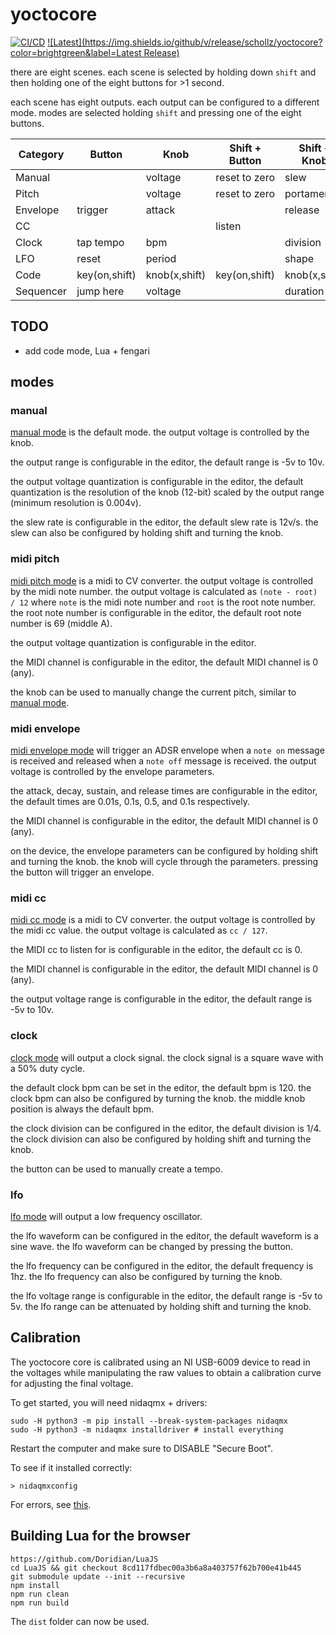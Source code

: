 # yoctocore

[![CI/CD](https://github.com/schollz/yoctocore/actions/workflows/build.yml/badge.svg)](https://github.com/schollz/yoctocore/actions/workflows/build.yml) [![Latest](https://img.shields.io/github/v/release/schollz/yoctocore?color=brightgreen&label=Latest Release)](https://github.com/schollz/yoctocore/releases/latest)

there are eight scenes. each scene is selected by holding down `shift` and then holding one of the eight buttons for >1 second.

each scene has eight outputs. each output can be configured to a different mode. modes are selected holding `shift` and pressing one of the eight buttons.

| Category  | Button        | Knob          | Shift + Button | Shift + Knob  |
|-----------|---------------|---------------|----------------|---------------|
| Manual    |               | voltage       | reset to zero  | slew          |
| Pitch     |               | voltage       | reset to zero  | portamento    |
| Envelope  | trigger       | attack        |                | release       |
| CC        |               |               | listen         |               |
| Clock     | tap tempo     | bpm           |                | division      |
| LFO       | reset         | period        |                | shape         |
| Code      | key(on,shift) | knob(x,shift) | key(on,shift)  | knob(x,shift) |
| Sequencer | jump here     | voltage       |                | duration      |

## TODO

- add code mode, Lua + fengari

## modes

### manual

[manual mode](#manual) is the default mode. the output voltage is controlled by the knob.

the output range is configurable in the editor, the default range is -5v to 10v.

the output voltage quantization is configurable in the editor, the default quantization is the resolution of the knob (12-bit) scaled by the output range (minimum resolution is 0.004v).

the slew rate is configurable in the editor, the default slew rate is 12v/s.  the slew can also be configured by holding shift and turning the knob.

### midi pitch

[midi pitch mode](#midi-pitch) is a midi to CV converter. the output voltage is controlled by the midi note number. the output voltage is calculated as `(note - root) / 12` where `note` is the midi note number and `root` is the root note number. the root note number is configurable in the editor, the default root note number is 69 (middle A).

the output voltage quantization is configurable in the editor.

the MIDI channel is configurable in the editor, the default MIDI channel is 0 (any).

the knob can be used to manually change the current pitch, similar to [manual mode](#manual).

### midi envelope

[midi envelope mode](#midi-envelope) will trigger an ADSR envelope when a `note on` message is received and released when a `note off` message is received. the output voltage is controlled by the envelope parameters.

the attack, decay, sustain, and release times are configurable in the editor, the default times are 0.01s, 0.1s, 0.5, and 0.1s respectively.

the MIDI channel is configurable in the editor, the default MIDI channel is 0 (any).

on the device, the envelope parameters can be configured by holding shift and turning the knob. the knob will cycle through the parameters. pressing the button will trigger an envelope.

### midi cc

[midi cc mode](#midi-cc) is a midi to CV converter. the output voltage is controlled by the midi cc value. the output voltage is calculated as `cc / 127`.

the MIDI cc to listen for is configurable in the editor, the default cc is 0.

the MIDI channel is configurable in the editor, the default MIDI channel is 0 (any).

the output voltage range is configurable in the editor, the default range is -5v to 10v.

### clock

[clock mode](#clock) will output a clock signal. the clock signal is a square wave with a 50% duty cycle.

the default clock bpm can be set in the editor, the default bpm is 120. the clock bpm can also be configured by turning the knob. the middle knob position is always the default bpm.

the clock division can be configured in the editor, the default division is 1/4. the clock division can also be configured by holding shift and turning the knob.

the button can be used to manually create a tempo.

### lfo

[lfo mode](#lfo) will output a low frequency oscillator.

the lfo waveform can be configured in the editor, the default waveform is a sine wave. the lfo waveform can be changed by pressing the button.

the lfo frequency can be configured in the editor, the default frequency is 1hz. the lfo frequency can also be configured by turning the knob.

the lfo voltage range is configurable in the editor, the default range is -5v to 5v. the lfo range can be attenuated by holding shift and turning the knob.


## Calibration

The yoctocore core is calibrated using an NI USB-6009 device to read in the voltages while manipulating the raw values to obtain a calibration curve for adjusting the final voltage.

To get started, you will need nidaqmx + drivers:

```
sudo -H python3 -m pip install --break-system-packages nidaqmx
sudo -H python3 -m nidaqmx installdriver # install everything
```

Restart the computer and make sure to DISABLE "Secure Boot".

To see if it installed correctly:

```
> nidaqmxconfig
```

For errors, see [this](https://knowledge.ni.com/KnowledgeArticleDetails?id=kA03q000000wwZyCAI&l=en-US).

## Building Lua for the browser

```
https://github.com/Doridian/LuaJS
cd LuaJS && git checkout 8cd117fdbec00a3b6a8a403757f62b700e41b445
git submodule update --init --recursive
npm install
npm run clean
npm run build
```

The `dist` folder can now be used.
